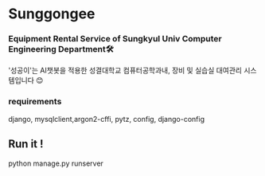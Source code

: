 # Sunggongee
### Equipment Rental Service of Sungkyul Univ Computer Engineering Department🛠
'성공이'는 AI챗봇을 적용한 성결대학교 컴퓨터공학과내, 장비 및 실습실 대여관리 시스템입니다 😊

### requirements
django, mysqlclient,argon2-cffi, pytz, config, django-config

## Run it !
python manage.py runserver
